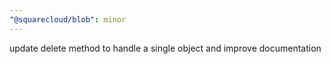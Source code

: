```yaml
---
"@squarecloud/blob": minor
---
```


update delete method to handle a single object and improve documentation
